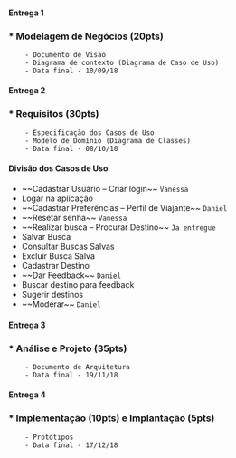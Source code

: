 #### Entrega 1

###  * Modelagem de Negócios (20pts)
		- Documento de Visão
		- Diagrama de contexto (Diagrama de Caso de Uso)
		- Data final - 10/09/18






#### Entrega 2 

###  * Requisitos (30pts)
		- Especificação dos Casos de Uso
		- Modelo de Domínio (Diagrama de Classes)
		- Data final - 08/10/18


#### Divisão dos Casos de Uso

- \~~Cadastrar Usuário – Criar login\~~  `Vanessa`
- Logar na aplicação
- \~~Cadastrar Preferências – Perfil de Viajante\~~ `Daniel`
- \~~Resetar senha\~~   `Vanessa`
- \~~Realizar busca – Procurar Destino\~~  `Ja entregue`
- Salvar Busca
- Consultar Buscas Salvas
- Excluir Busca Salva
- Cadastrar Destino
- \~~Dar Feedback\~~ `Daniel`
- Buscar destino para feedback
- Sugerir destinos
- \~~Moderar\~~ `Daniel`





#### Entrega 3

###  * Análise e Projeto (35pts)
		- Documento de Arquitetura
		- Data final - 19/11/18






####  Entrega 4

###  * Implementação (10pts) e Implantação (5pts)
		- Protótipos
		- Data final - 17/12/18


